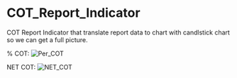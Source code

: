 # COT_Report_Indicator
COT Report Indicator that translate report data to chart with candlstick chart so we can get a full picture.


% COT:
![Per_COT](https://github.com/user-attachments/assets/f8d6364c-c504-42ad-85f0-001483adcdba)

NET COT:
![NET_COT](https://github.com/user-attachments/assets/fee6ab31-bc8c-4761-81ef-51814ae3ff35)

